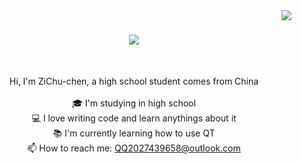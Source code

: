 <img align="right" src="https://visitor-badge.laobi.icu/badge?page_id=zumrudu-anka.zumrudu-anka">

<h1 align="center">
  <a href="https://git.io/typing-svg">
    <img src="https://readme-typing-svg.herokuapp.com/?lines=Hello,+There!+👋;This+is+ZiChu-chen....;Nice+to+meet+you!&center=true&size=30">
  </a>
</h1>
<br>
<p align="center">
  Hi, I'm ZiChu-chen, a high school student comes from China
  <br>
  <br>
  🎓 I'm studying in high school
  <br>
  💻 I love writing code and learn anythings about it
  <br>
  📚 I'm currently learning how to use QT
  <br>
  📫 How to reach me: <a href="QQ2027439658@outlook.com">QQ2027439658@outlook.com</a>
</p>


<!--
**zumrudu-anka/zumrudu-anka** is a ✨ _special_ ✨ repository because its `README.md` (this file) appears on your GitHub profile.

Here are some ideas to get you started:

- 🔭 I’m currently working on ...
- 🌱 I’m currently learning ...
- 👯 I’m looking to collaborate on ...
- 🤔 I’m looking for help with ...
- 💬 Ask me about ...
- 📫 How to reach me: ...
- 😄 Pronouns: ...
- ⚡ Fun fact: ...


Notes: If you want use this readme, firstly star it please. If you can't align your repositories like this, please change your repository desription to shorter than now. Maybe 4 or 5 word will be good.
-->
